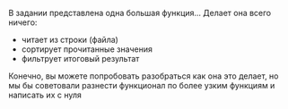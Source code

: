 В задании представлена одна большая функция... 
Делает она всего ничего:
- читает из строки (файла)
- сортирует прочитанные значения
- фильтрует итоговый результат

Конечно, вы можете попробовать разобраться как она это делает, но мы бы советовали разнести функционал по более узким функциям и написать их с нуля
